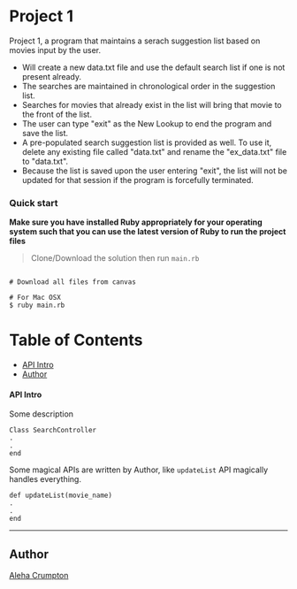 # Project 1

Project 1, a program that maintains a serach suggestion list based on movies input by the user.

* Will create a new data.txt file and use the default search list if one is not present already.
* The searches are maintained in chronological order in the suggestion list.
* Searches for movies that already exist in the list will bring that movie to the front of the list.
* The user can type "exit" as the New Lookup to end the program and save the list.
* A pre-populated search suggestion list is provided as well. To use it, delete any existing file called "data.txt" and rename the "ex_data.txt" file to "data.txt".
* Because the list is saved upon the user entering "exit", the list will not be updated for that session if the program is forcefully terminated.

### Quick start
**Make sure you have installed Ruby appropriately for your operating system such that you can use the latest version of Ruby to run the project files**

> Clone/Download the solution then run `main.rb`

```

# Download all files from canvas

# For Mac OSX
$ ruby main.rb

```

# Table of Contents
* [API Intro](#api-intro)
* [Author](#author)

#### API Intro

Some description 

```
Class SearchController
.
.
end
```

Some magical APIs are written by Author, like `updateList` API magically handles everything.

```
def updateList(movie_name)	
.
.
end
```
___

## Author
 [Aleha Crumpton](/LICENSE)
